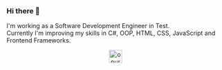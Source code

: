 ### Hi there 👋
<p>I'm working as a Software Development Engineer in Test. </br>
Currently I'm improving my skills in C#, OOP, HTML, CSS, JavaScript and Frontend Frameworks.</p>
<p align="center">
  <a href="https://www.linkedin.com/in/onuryasavul/" target="blank">
    <img align="center" src="https://cdn.jsdelivr.net/npm/simple-icons@3.0.1/icons/linkedin.svg" alt="onuryasavul" height="30" />
</p>

<!--
**onuryasavul/onuryasavul** is a ✨ _special_ ✨ repository because its `README.md` (this file) appears on your GitHub profile.

Here are some ideas to get you started:

- 🔭 I’m currently working on ...
- 🌱 I’m currently learning ...
- 👯 I’m looking to collaborate on ...
- 🤔 I’m looking for help with ...
- 💬 Ask me about ...
- 📫 How to reach me: ...
- 😄 Pronouns: ...
- ⚡ Fun fact: ...
-->
